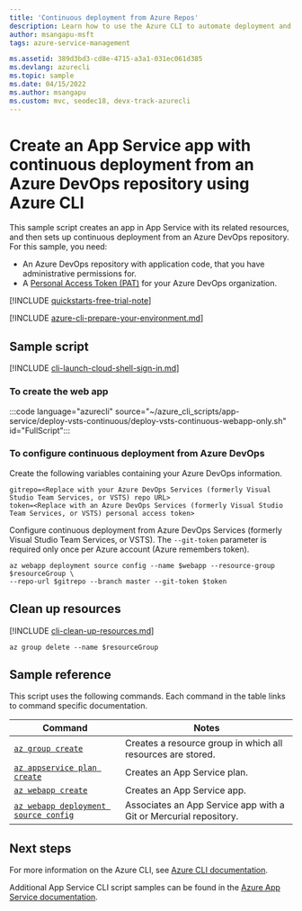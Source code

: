 ```yaml
---
title: 'Continuous deployment from Azure Repos'
description: Learn how to use the Azure CLI to automate deployment and management of your App Service app. This sample shows how to set up CI/CD from Azure Repos.
author: msangapu-msft
tags: azure-service-management

ms.assetid: 389d3bd3-cd8e-4715-a3a1-031ec061d385
ms.devlang: azurecli
ms.topic: sample
ms.date: 04/15/2022
ms.author: msangapu
ms.custom: mvc, seodec18, devx-track-azurecli
---
```

# Create an App Service app with continuous deployment from an Azure DevOps repository using Azure CLI

This sample script creates an app in App Service with its related resources, and then sets up continuous deployment from an Azure DevOps repository. For this sample, you need:

* An Azure DevOps repository with application code, that you have administrative permissions for.
* A [Personal Access Token (PAT)](/azure/devops/organizations/accounts/use-personal-access-tokens-to-authenticate) for your Azure DevOps organization.

[!INCLUDE [quickstarts-free-trial-note](../../../includes/quickstarts-free-trial-note.md)]

[!INCLUDE [azure-cli-prepare-your-environment.md](~/articles/reusable-content/azure-cli/azure-cli-prepare-your-environment.md)]

## Sample script

[!INCLUDE [cli-launch-cloud-shell-sign-in.md](../../../includes/cli-launch-cloud-shell-sign-in.md)]

### To create the web app

:::code language="azurecli" source="~/azure_cli_scripts/app-service/deploy-vsts-continuous/deploy-vsts-continuous-webapp-only.sh" id="FullScript":::

### To configure continuous deployment from Azure DevOps

Create the following variables containing your Azure DevOps information.

```azurecli
gitrepo=<Replace with your Azure DevOps Services (formerly Visual Studio Team Services, or VSTS) repo URL>
token=<Replace with an Azure DevOps Services (formerly Visual Studio Team Services, or VSTS) personal access token>
```

Configure continuous deployment from Azure DevOps Services (formerly Visual Studio Team Services, or VSTS). The `--git-token` parameter is required only once per Azure account (Azure remembers token).

```azurecli
az webapp deployment source config --name $webapp --resource-group $resourceGroup \
--repo-url $gitrepo --branch master --git-token $token
```

## Clean up resources

[!INCLUDE [cli-clean-up-resources.md](../../../includes/cli-clean-up-resources.md)]

```azurecli
az group delete --name $resourceGroup
```

## Sample reference

This script uses the following commands. Each command in the table links to command specific documentation.

| Command | Notes |
|---|---|
| [`az group create`](/cli/azure/group#az-group-create) | Creates a resource group in which all resources are stored. |
| [`az appservice plan create`](/cli/azure/appservice/plan#az-appservice-plan-create) | Creates an App Service plan. |
| [`az webapp create`](/cli/azure/webapp#az-webapp-create) | Creates an App Service app. |
| [`az webapp deployment source config`](/cli/azure/webapp/deployment/source#az-webapp-deployment-source-config) | Associates an App Service app with a Git or Mercurial repository. |

## Next steps

For more information on the Azure CLI, see [Azure CLI documentation](/cli/azure).

Additional App Service CLI script samples can be found in the [Azure App Service documentation](../samples-cli.md).
